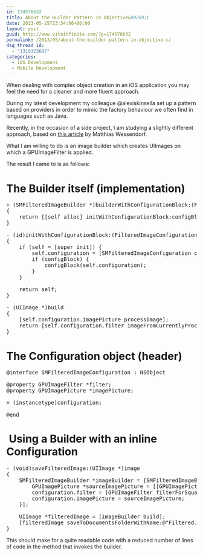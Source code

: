 ```yaml
---
id: 174576632
title: About the Builder Pattern in Objective&#8209;C
date: 2013-05-25T23:54:06+00:00
layout: post
guid: http://www.viteinfinite.com/?p=174576632
permalink: /2013/05/about-the-builder-pattern-in-objective-c/
dsq_thread_id:
  - "1319323687"
categories:
  - iOS Development
  - Mobile Development
---
```


When dealing with complex object creation in an iOS application you may feel the need for a cleaner and more fluent approach.

During my latest development my colleague @alexiskinsella set up a pattern based on providers in order to mimic the factory behaviour we often find in languages such as Java.

Recently, in the occasion of a side project, I am studying a slightly different approach, based on [this article](http://matthiaswessendorf.wordpress.com/2012/11/12/objective-c-builder-pattern-vs-configuration-objects/) by Matthias Wessendorf.

<!--more-->

What I am willing to do is an image builder which creates UIImages on which a GPUImageFilter is applied.

The result I came to is as follows:

# The Builder itself (implementation)

<pre class="toolbar-overlay:false plain:false lang:objc decode:true" title="The Builder itself">+ (SMFilteredImageBuilder *)builderWithConfigurationBlock:(FilteredImageConfigurationBlock)configBlock
{
    return [[self alloc] initWithConfigurationBlock:configBlock];
}

- (id)initWithConfigurationBlock:(FilteredImageConfigurationBlock)configBlock
{
    if (self = [super init]) {
        self.configuration = [SMFilteredImageConfiguration configuration];
        if (configBlock) {
            configBlock(self.configuration);
        }
    }

    return self;
}

- (UIImage *)build
{
    [self.configuration.imagePicture processImage];
    return [self.configuration.filter imageFromCurrentlyProcessedOutput];
}</pre>

# The Configuration object (header)

<pre class="toolbar-overlay:false plain:false lang:objc decode:true" title="The Configuration object (header)">@interface SMFilteredImageConfiguration : NSObject

@property GPUImageFilter *filter;
@property GPUImagePicture *imagePicture;

+ (instancetype)configuration;

@end</pre>

#  Using a Builder with an inline Configuration

<pre class="toolbar-overlay:false plain:false lang:objc decode:true" title="Using a builder with configuration">- (void)saveFilteredImage:(UIImage *)image
{
    SMFilteredImageBuilder *imageBuilder = [SMFilteredImageBuilder builderWithConfigurationBlock:^(SMFilteredImageConfiguration *configuration){
        GPUImagePicture *sourceImagePicture = [[GPUImagePicture alloc] initWithImage:image];
        configuration.filter = [GPUImageFilter filterForSquaredImageFromImagePicture:sourceImagePicture withSide:100.0];
        configuration.imagePicture = sourceImagePicture;
    }];

    UIImage *filteredImage = [imageBuilder build];
    [filteredImage saveToDocumentsFolderWithName:@"Filtered.png"];
}</pre>

This should make for a quite readable code with a reduced number of lines of code in the method that invokes the builder.